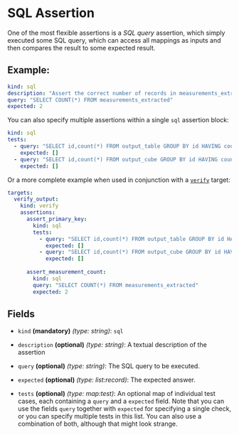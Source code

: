 # SQL Assertion

One of the most flexible assertions is a *SQL query* assertion, which simply executed some SQL query, which can access
all mappings as inputs and then compares the result to some expected result.

## Example:

```yaml
kind: sql
description: "Assert the correct number of records in measurements_extracted"
query: "SELECT COUNT(*) FROM measurements_extracted"
expected: 2
```

You can also specify multiple assertions within a single `sql` assertion block:
```yaml
kind: sql
tests:
  - query: "SELECT id,count(*) FROM output_table GROUP BY id HAVING count(*) > 0"
    expected: []
  - query: "SELECT id,count(*) FROM output_cube GROUP BY id HAVING count(*) > 0"
    expected: []
```

Or a more complete example when used in conjunction with a [`verify`](../target/verify.md) target:
```yaml
targets:
  verify_output:
    kind: verify
    assertions:
      assert_primary_key:
        kind: sql
        tests:
          - query: "SELECT id,count(*) FROM output_table GROUP BY id HAVING count(*) > 0"
            expected: []
          - query: "SELECT id,count(*) FROM output_cube GROUP BY id HAVING count(*) > 0"
            expected: []
      
      assert_measurement_count:
        kind: sql
        query: "SELECT COUNT(*) FROM measurements_extracted"
        expected: 2
```

## Fields

* `kind` **(mandatory)** *(type: string)*: `sql`

* `description` **(optional)** *(type: string)*: 
  A textual description of the assertion

* `query` **(optional)** *(type: string)*: 
  The SQL query to be executed.

* `expected` **(optional)** *(type: list:record)*:
  The expected answer.
  
* `tests` **(optional)** *(type: map:test)*:
  An optional map of individual test cases, each containing a `query` and a `expected` field. Note that you can
  use the fields `query` together with `expected` for specifying a single check, or you can specify multiple tests
  in this list. You can also use a combination of both, although that might look strange.
